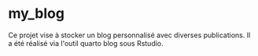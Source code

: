 # my_blog
Ce projet vise à stocker un blog personnalisé avec diverses publications. Il a été réalisé via l'outil quarto blog sous Rstudio. 
